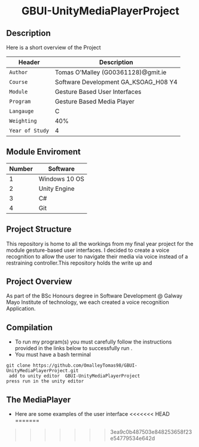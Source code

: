 <p align="center">
<h1 align="center">GBUI-UnityMediaPlayerProject </h1>

## Description
 <p align="left">
Here is a short overview of the Project 
<br />
</p>

| Header | Description |
| --- | --- |
| `Author` | Tomas O'Malley (G00361128)@gmit.ie |
| `Course` | Software Development GA_KSOAG_H08 Y4  |
| `Module` | Gesture Based User Interfaces     |
| `Program` |  Gesture Based Media Player  |
| `Langauge` | C |
| `Weighting` | 40% |
| `Year of Study` | 4 |

## Module Enviroment 


| Number | Software |
| --- | --- |
| 1 | Windows 10 OS|
| 2 | Unity Engine|
| 3 | C#|
| 4 | Git|



## Project Structure  
This repository is home to all the workings from my final year project for the module gesture-based user interfaces. I decided to create a voice recognition to allow the user to navigate their media via voice instead of a restraining controller.This repository holds the write up and 

## Project Overview  
As part of the BSc Honours degree in Software Development @ Galway Mayo Institute of technology, we each created a voice recognition Application.
 
 
## Compilation  

- To run my program(s) you must carefully follow the instructions provided in the links below to successfully run .
- You must have a bash terminal 
 ```
 git clone https://github.com/OmalleyTomas98/GBUI-UnityMediaPlayerProject.git
  add to unity editor  GBUI-UnityMediaPlayerProject
 press run in the unity editor 
```

## The MediaPlayer   
- Here are some examples of the user interface
<<<<<<< HEAD
=======

>>>>>>> 3ea9c0b487503e848253658f23e54779534e642d
